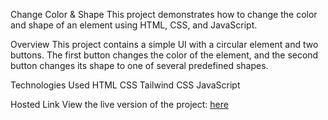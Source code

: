 Change Color & Shape
This project demonstrates how to change the color and shape of an element using HTML, CSS, and JavaScript.

Overview
This project contains a simple UI with a circular element and two buttons. The first button changes the color of the element, and the second button changes its shape to one of several predefined shapes.

Technologies Used
HTML
CSS
Tailwind CSS
JavaScript

Hosted Link
View the live version of the project: [here](https://change-shape-and-color.netlify.app/)
